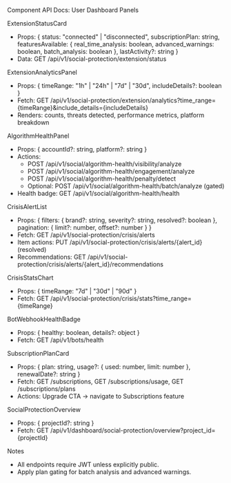 Component API Docs: User Dashboard Panels

ExtensionStatusCard
- Props: {
  status: "connected" | "disconnected",
  subscriptionPlan: string,
  featuresAvailable: { real_time_analysis: boolean, advanced_warnings: boolean, batch_analysis: boolean },
  lastActivity?: string
}
- Data: GET /api/v1/social-protection/extension/status

ExtensionAnalyticsPanel
- Props: { timeRange: "1h" | "24h" | "7d" | "30d", includeDetails?: boolean }
- Fetch: GET /api/v1/social-protection/extension/analytics?time_range={timeRange}&include_details={includeDetails}
- Renders: counts, threats detected, performance metrics, platform breakdown

AlgorithmHealthPanel
- Props: { accountId?: string, platform?: string }
- Actions:
  - POST /api/v1/social/algorithm-health/visibility/analyze
  - POST /api/v1/social/algorithm-health/engagement/analyze
  - POST /api/v1/social/algorithm-health/penalty/detect
  - Optional: POST /api/v1/social/algorithm-health/batch/analyze (gated)
- Health badge: GET /api/v1/social/algorithm-health/health

CrisisAlertList
- Props: { filters: { brand?: string, severity?: string, resolved?: boolean }, pagination: { limit?: number, offset?: number } }
- Fetch: GET /api/v1/social-protection/crisis/alerts
- Item actions: PUT /api/v1/social-protection/crisis/alerts/{alert_id} (resolved)
- Recommendations: GET /api/v1/social-protection/crisis/alerts/{alert_id}/recommendations

CrisisStatsChart
- Props: { timeRange: "7d" | "30d" | "90d" }
- Fetch: GET /api/v1/social-protection/crisis/stats?time_range={timeRange}

BotWebhookHealthBadge
- Props: { healthy: boolean, details?: object }
- Fetch: GET /api/v1/bots/health

SubscriptionPlanCard
- Props: { plan: string, usage?: { used: number, limit: number }, renewalDate?: string }
- Fetch: GET /subscriptions, GET /subscriptions/usage, GET /subscriptions/plans
- Actions: Upgrade CTA → navigate to Subscriptions feature

SocialProtectionOverview
- Props: { projectId?: string }
- Fetch: GET /api/v1/dashboard/social-protection/overview?project_id={projectId}

Notes
- All endpoints require JWT unless explicitly public.
- Apply plan gating for batch analysis and advanced warnings.
